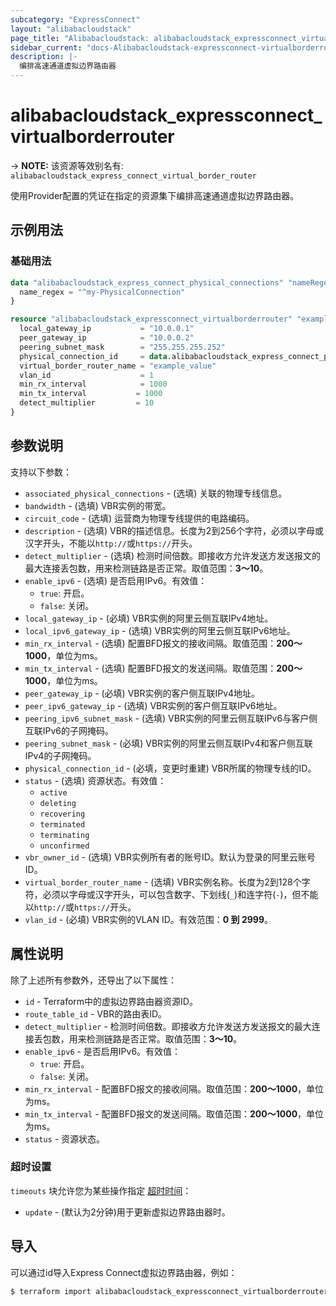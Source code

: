 ```yaml
---
subcategory: "ExpressConnect"
layout: "alibabacloudstack"
page_title: "Alibabacloudstack: alibabacloudstack_expressconnect_virtualborderrouter"
sidebar_current: "docs-Alibabacloudstack-expressconnect-virtualborderrouter"
description: |- 
  编排高速通道虚拟边界路由器
---
```


# alibabacloudstack_expressconnect_virtualborderrouter
-> **NOTE:** 该资源等效别名有: `alibabacloudstack_express_connect_virtual_border_router`

使用Provider配置的凭证在指定的资源集下编排高速通道虚拟边界路由器。

## 示例用法

### 基础用法

```terraform
data "alibabacloudstack_express_connect_physical_connections" "nameRegex" {
  name_regex = "^my-PhysicalConnection"
}

resource "alibabacloudstack_expressconnect_virtualborderrouter" "example" {
  local_gateway_ip           = "10.0.0.1"
  peer_gateway_ip            = "10.0.0.2"
  peering_subnet_mask        = "255.255.255.252"
  physical_connection_id     = data.alibabacloudstack_express_connect_physical_connections.nameRegex.connections.0.id
  virtual_border_router_name = "example_value"
  vlan_id                    = 1
  min_rx_interval            = 1000
  min_tx_interval           = 1000
  detect_multiplier         = 10
}
```

## 参数说明

支持以下参数：

* `associated_physical_connections` - (选填) 关联的物理专线信息。
* `bandwidth` - (选填) VBR实例的带宽。
* `circuit_code` - (选填) 运营商为物理专线提供的电路编码。
* `description` - (选填) VBR的描述信息。长度为2到256个字符，必须以字母或汉字开头，不能以`http://`或`https://`开头。
* `detect_multiplier` - (选填) 检测时间倍数。即接收方允许发送方发送报文的最大连接丢包数，用来检测链路是否正常。取值范围：**3～10**。
* `enable_ipv6` - (选填) 是否启用IPv6。有效值：
  - `true`: 开启。
  - `false`: 关闭。
* `local_gateway_ip` - (必填) VBR实例的阿里云侧互联IPv4地址。
* `local_ipv6_gateway_ip` - (选填) VBR实例的阿里云侧互联IPv6地址。
* `min_rx_interval` - (选填) 配置BFD报文的接收间隔。取值范围：**200～1000**，单位为ms。
* `min_tx_interval` - (选填) 配置BFD报文的发送间隔。取值范围：**200～1000**，单位为ms。
* `peer_gateway_ip` - (必填) VBR实例的客户侧互联IPv4地址。
* `peer_ipv6_gateway_ip` - (选填) VBR实例的客户侧互联IPv6地址。
* `peering_ipv6_subnet_mask` - (选填) VBR实例的阿里云侧互联IPv6与客户侧互联IPv6的子网掩码。
* `peering_subnet_mask` - (必填) VBR实例的阿里云侧互联IPv4和客户侧互联IPv4的子网掩码。
* `physical_connection_id` - (必填，变更时重建) VBR所属的物理专线的ID。
* `status` - (选填) 资源状态。有效值：
  - `active`
  - `deleting`
  - `recovering`
  - `terminated`
  - `terminating`
  - `unconfirmed`
* `vbr_owner_id` - (选填) VBR实例所有者的账号ID。默认为登录的阿里云账号ID。
* `virtual_border_router_name` - (选填) VBR实例名称。长度为2到128个字符，必须以字母或汉字开头，可以包含数字、下划线(`_`)和连字符(`-`)，但不能以`http://`或`https://`开头。
* `vlan_id` - (必填) VBR实例的VLAN ID。有效范围：**0 到 2999**。

## 属性说明

除了上述所有参数外，还导出了以下属性：

* `id` - Terraform中的虚拟边界路由器资源ID。
* `route_table_id` - VBR的路由表ID。
* `detect_multiplier` - 检测时间倍数。即接收方允许发送方发送报文的最大连接丢包数，用来检测链路是否正常。取值范围：**3～10**。
* `enable_ipv6` - 是否启用IPv6。有效值：
  - `true`: 开启。
  - `false`: 关闭。
* `min_rx_interval` - 配置BFD报文的接收间隔。取值范围：**200～1000**，单位为ms。
* `min_tx_interval` - 配置BFD报文的发送间隔。取值范围：**200～1000**，单位为ms。
* `status` - 资源状态。

### 超时设置

`timeouts` 块允许您为某些操作指定 [超时时间](https://www.terraform.io/docs/configuration-0-11/resources.html#timeouts)：

* `update` - (默认为2分钟)用于更新虚拟边界路由器时。

## 导入

可以通过id导入Express Connect虚拟边界路由器，例如：

```bash
$ terraform import alibabacloudstack_expressconnect_virtualborderrouter.example <id>
```